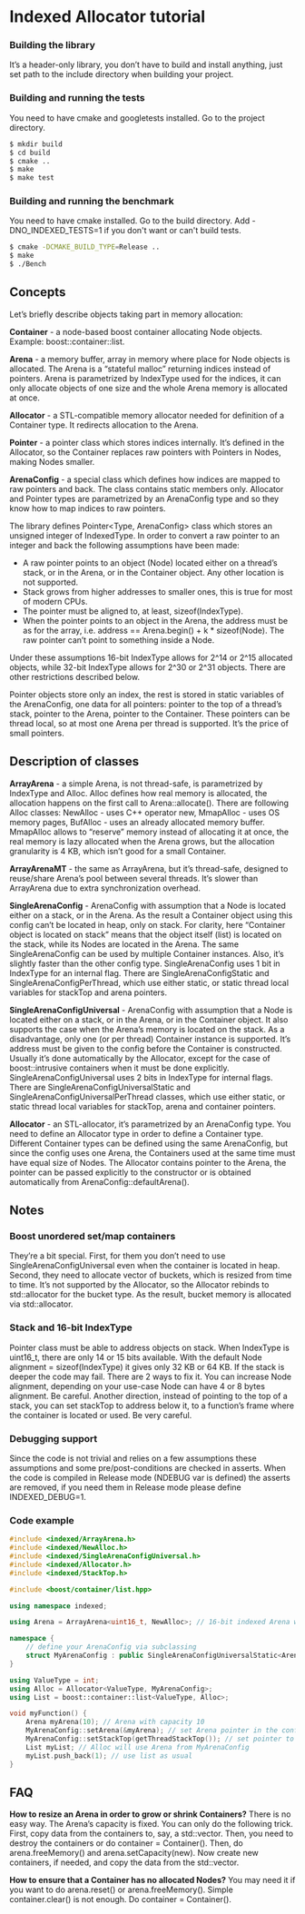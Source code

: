 # Indexed Allocator tutorial

### Building the library
It’s a header-only library, you don’t have to build and install anything, just set path to the include directory when building your project.

### Building and running the tests
You need to have cmake and googletests installed. Go to the project directory.
```sh
$ mkdir build
$ cd build
$ cmake ..
$ make
$ make test
```

### Building and running the benchmark
You need to have cmake installed. Go to the build directory. Add -DNO_INDEXED_TESTS=1 if you don't want or can't build tests.
```sh
$ cmake -DCMAKE_BUILD_TYPE=Release ..
$ make
$ ./Bench
```

## Concepts
Let’s briefly describe objects taking part in memory allocation:

**Container** - a node-based boost container allocating Node objects. Example: boost::container::list<int>.

**Arena** - a memory buffer, array in memory where place for Node objects is allocated. The Arena is a “stateful malloc” returning indices instead of pointers. Arena is parametrized by IndexType used for the indices, it can only allocate objects of one size and the whole Arena memory is allocated at once.

**Allocator** - a STL-compatible memory allocator needed for definition of a Container type. It redirects allocation to the Arena.

**Pointer** - a pointer class which stores indices internally. It’s defined in the Allocator, so the Container replaces raw pointers with Pointers in Nodes, making Nodes smaller.

**ArenaConfig** - a special class which defines how indices are mapped to raw pointers and back. The class contains static members only. Allocator and Pointer types are parametrized by an ArenaConfig type and so they know how to map indices to raw pointers.

The library defines Pointer<Type, ArenaConfig> class which stores an unsigned integer of IndexedType. In order to convert a raw pointer to an integer and back the following assumptions have been made:
 - A raw pointer points to an object (Node) located either on a thread’s stack, or in the Arena, or in the Container object. Any other location is not supported.
 - Stack grows from higher addresses to smaller ones, this is true for most of modern CPUs.
- The pointer must be aligned to, at least, sizeof(IndexType).
- When the pointer points to an object in the Arena, the address must be as for the array<Node>, i.e. address == Arena.begin() + k * sizeof(Node). The raw pointer can’t point to something inside a Node.

Under these assumptions 16-bit IndexType allows for 2^14 or 2^15 allocated objects, while 32-bit IndexType allows for 2^30 or 2^31 objects. There are other restrictions described below.

Pointer objects store only an index, the rest is stored in static variables of the ArenaConfig, one data for all pointers: pointer to the top of a thread’s stack, pointer to the Arena, pointer to the Container. These pointers can be thread local, so at most one Arena per thread is supported. It’s the price of small pointers.

## Description of classes
**ArrayArena** - a simple Arena, is not thread-safe, is parametrized by IndexType and Alloc. Alloc defines how real memory is allocated, the allocation happens on the first call to Arena::allocate(). There are following Alloc classes: NewAlloc - uses C++ operator new, MmapAlloc - uses OS memory pages, BufAlloc - uses an already allocated memory buffer. MmapAlloc allows to “reserve” memory instead of allocating it at once, the real memory is lazy allocated when the Arena grows, but the allocation granularity is 4 KB, which isn’t good for a small Container.

**ArrayArenaMT** - the same as ArrayArena, but it’s thread-safe, designed to reuse/share Arena’s pool between several threads. It’s slower than ArrayArena due to extra synchronization overhead.

**SingleArenaConfig** - ArenaConfig with assumption that a Node is located either on a stack, or in the Arena. As the result a Container object using this config can’t be located in heap, only on stack. For clarity, here “Container object is located on stack” means that the object itself (list) is located on the stack, while its Nodes are located in the Arena. The same SingleArenaConfig can be used by multiple Container instances. Also, it’s slightly faster than the other config type. SingleArenaConfig uses 1 bit in IndexType for an internal flag. There are SingleArenaConfigStatic and SingleArenaConfigPerThread, which use either static, or static thread local variables for stackTop and arena pointers.

**SingleArenaConfigUniversal** - ArenaConfig with assumption that a Node is located either on a stack, or in the Arena, or in the Container object. It also supports the case when the Arena’s memory is located on the stack. As a disadvantage, only one (or per thread) Container instance is supported. It’s address must be given to the config before the Container is constructed. Usually it’s done automatically by the Allocator, except for the case of boost::intrusive containers when it must be done explicitly. SingleArenaConfigUniversal uses 2 bits in IndexType for internal flags. There are SingleArenaConfigUniversalStatic and SingleArenaConfigUniversalPerThread classes, which use either static, or static thread local variables for stackTop, arena and container pointers.

**Allocator** - an STL-allocator, it’s parametrized by an ArenaConfig type. You need to define an Allocator type in order to define a Container type. Different Container types can be defined using the same ArenaConfig, but since the config uses one Arena, the Containers used at the same time must have equal size of Nodes. The Allocator contains pointer to the Arena, the pointer can be passed explicitly to the constructor or is obtained automatically from ArenaConfig::defaultArena().

## Notes

### Boost unordered set/map containers
They’re a bit special. First, for them you don’t need to use SingleArenaConfigUniversal even when the container is located in heap. Second, they need to allocate vector of buckets, which is resized from time to time. It’s not supported by the Allocator, so the Allocator rebinds to std::allocator for the bucket type. As the result, bucket memory is allocated via std::allocator.

### Stack and 16-bit IndexType
Pointer class must be able to address objects on stack. When IndexType is uint16_t, there are only 14 or 15 bits available. With the default Node alignment = sizeof(IndexType) it gives only 32 KB or 64 KB. If the stack is deeper the code may fail. There are 2 ways to fix it. You can increase Node alignment, depending on your use-case Node can have 4 or 8 bytes alignment. Be careful. Another direction, instead of pointing to the top of a stack, you can set stackTop to address below it, to a function’s frame where the container is located or used. Be very careful.

### Debugging support
Since the code is not trivial and relies on a few assumptions these assumptions and some pre/post-conditions are checked in asserts. When the code is compiled in Release mode (NDEBUG var is defined) the asserts are removed, if you need them in Release mode please define INDEXED_DEBUG=1.

### Code example
```C++
#include <indexed/ArrayArena.h>
#include <indexed/NewAlloc.h>
#include <indexed/SingleArenaConfigUniversal.h>
#include <indexed/Allocator.h>
#include <indexed/StackTop.h>

#include <boost/container/list.hpp>

using namespace indexed;

using Arena = ArrayArena<uint16_t, NewAlloc>; // 16-bit indexed Arena with new()

namespace {
    // define your ArenaConfig via subclassing
    struct MyArenaConfig : public SingleArenaConfigUniversalStatic<Arena, MyArenaConfig> {};
}

using ValueType = int;
using Alloc = Allocator<ValueType, MyArenaConfig>;
using List = boost::container::list<ValueType, Alloc>;

void myFunction() {
    Arena myArena(10); // Arena with capacity 10
    MyArenaConfig::setArena(&myArena); // set Arena pointer in the config
    MyArenaConfig::setStackTop(getThreadStackTop()); // set pointer to the top of the stack
    List myList; // Alloc will use Arena from MyArenaConfig
    myList.push_back(1); // use list as usual
}
```

## FAQ
**How to resize an Arena in order to grow or shrink Containers?**
There is no easy way. The Arena’s capacity is fixed. You can only do the following trick. First, copy data from the containers to, say, a std::vector. Then, you need to destroy the containers or do container = Container(). Then, do arena.freeMemory() and arena.setCapacity(new). Now create new containers, if needed, and copy the data from the std::vector.

**How to ensure that a Container has no allocated Nodes?**
You may need it if you want to do arena.reset() or arena.freeMemory(). Simple container.clear() is not enough. Do container = Container().
